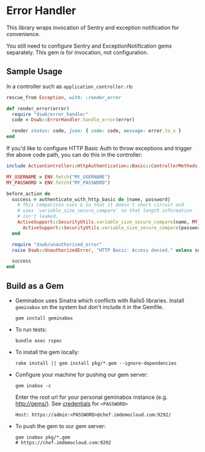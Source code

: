 # Error Handler

This library wraps invocation of Sentry and exception notification for
convenience.

You still need to configure Sentry and ExceptionNotification gems
separately. This gem is for invocation, not configuration.

## Sample Usage

In a controller such as `application_controller.rb`:

```ruby
rescue_from Exception, with: :render_error

def render_error(error)
  require "dswb/error_handler"
  code = Dswb::ErrorHandler.handle_error(error)

  render status: code, json: { code: code, message: error.to_s }
end
```

If you'd like to configure HTTP Basic Auth to throw exceptions and trigger
the above code path, you can do this in the controller:

```ruby
include ActionController::HttpAuthentication::Basic::ControllerMethods

MY_USERNAME = ENV.fetch("MY_USERNAME")
MY_PASSWORD = ENV.fetch("MY_PASSWORD")

before_action do
  success = authenticate_with_http_basic do |name, password|
    # This comparison uses & so that it doesn't short circuit and
    # uses `variable_size_secure_compare` so that length information
    # isn't leaked.
    ActiveSupport::SecurityUtils.variable_size_secure_compare(name, MY_USERNAME) &
      ActiveSupport::SecurityUtils.variable_size_secure_compare(password, MY_PASSWORD)
  end

  require "dswb/unauthorized_error"
  raise Dswb::UnauthorizedError, "HTTP Basic: Access denied." unless success

  success
end
```

## Build as a Gem

*   Geminabox uses Sinatra which conflicts with Rails5 libraries. Install
    `geminabox` on the system but don't include it in the Gemfile.

    ```shell
    gem install geminabox
    ```

*   To run tests:

    ```shell
    bundle exec rspec
    ```

*   To install the gem locally:

    ```shell
    rake install || gem install pkg/*.gem --ignore-dependencies
    ```

*   Configure your machine for pushing our gem server:

    ```shell
    gem inabox -c
    ```

    Enter the root url for your personal geminabox instance
    (e.g. <http://gems/>). See
    [credentials](https://w3-connections.ibm.com/wikis/home?lang=en-us#!/wiki/IM%20Demo%20Cloud%20Credentials/page/Credentials)
    for `<PASSWORD>`

    ```shell
    Host: https://admin:<PASSWORD>@chef.imdemocloud.com:9292/
    ```

*   To push the gem to our gem server:

    ```shell
    gem inabox pkg/*.gem
    # https://chef.imdemocloud.com:9292
    ```
